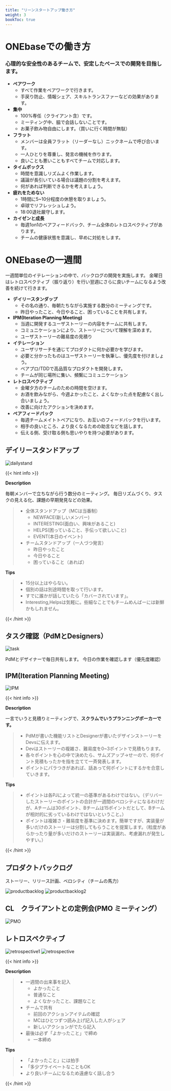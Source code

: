```yaml
---
title: "リーンスタートアップ働き方"
weight: 3
bookToc: true
---
```


# ONEbaseでの働き方

### 心理的な安全性のあるチームで、安定したペースでの開発を目指します。

- **ペアワーク**
    - すべて作業をペアワークで行きます。
    - 手戻り防止、情報シェア、スキルトランスファーなどの効果があります。
- **集中**
    - 100%専任（クライアント含）です。
    - ミーティング中、脇で会話しないことです。
    - お菓子飲み物自由にします。（買いに行く時間が無駄）
- **フラット**
    - メンバーは全員フラット（リーダーなし）ニックネームで呼び合います。
    - 一人ひとりを尊重し、発言の機械を作ります。
    - 良いことも悪いこともすべてチームで対応します。
- **タイムボックス**
    - 時間を意識しリズムよく作業します。
    - 議論が長引いている場合は議題の分割を考えます。
    - 何があれば判断できるかを考えましょう。
- **疲れをためない**
    - 1時間に5~10分程度の休憩を取りましょう。
    - 卓球でリフレッシュしよう。
    - 18:00退社厳守します。
- **カイゼンと成長**
    - 毎週1on1のペアフィードバック、チーム全体のレトロスペクティブがあります。
    - チームの健康状態を意識し、早めに対処をします。

# ONEbaseの一週間

一週間単位のイテレーションの中で、バックログの開発を実施します。
金曜日はレトロスペクティブ（振り返り）を行い翌週にさらに良いチームになるよう改善を続けて行きます。

- **デイリースタンダップ**
    - その名の通り、毎朝たちながら実施する数分のミーティングです。
    - 昨日やったこと、今日やること、困っていることを共有します。
- **IPM(Iteration Planning Meeting)**
    - 当週に開発するユーザストーリーの内容をチームに共有します。
    - コミュニケーションにより、ストーリーについて理解を深めます。
    - ユーザストーリーの難易度の見積り
- **イテレーション**
    - ユーザリサーチを通じてプロダクトに何か必要かを学びます。
    - 必要と分かったものはユーザストーリーを執筆し、優先度を付けましょう。
    - ペアプロ/TDDで高品質なプロダクトを開発します。
    - チームが同じ場所に集い、頻繫にコミュニケーション
- **レトロスペクティブ**
    - 金曜夕方のチームのための時間を空けます。
    - お酒を飲みながら、今週よかったこと、よくなかった点を配慮なく出し合いましょう。
    - 改善に向けたアクションを決めます。
- **ペアフィードバック**
    - 毎週チームメイトトペアになり、お互いのフィードバックを行います。
    - 相手の良いところ、より良くなるための助言などを話します。
    - 伝える側、受け取る側も思いやりを持つ必要があります。

## デイリースタンドアップ

![dailystand](./dailystand.jpg)

{{< hint info >}}

**Description**

毎朝メンバーで立ちながら行う数分のミーティング。
毎日リズムづくり、タスクの見える化、課題の早期発見などの効果。

>- 全体スタンドアップ（MCは当番制）
>    - NEWFACE(新しいメンバー)
>    - INTERESTING(面白い、興味があること)
>    - HELPS(困っていること、手伝って欲しいこと)
>    - EVENT(本日のイベント)
>- チームスタンドアップ（一人づつ発言）
>    - 昨日やったこと
>    - 今日やること
>    - 困っていること（あれば）

**Tips**

>- 15分以上はやらない。
>- 個別の話は別途時間を取って行います。
>- すでに誰かが話していたら「カバーされています」。
>- Interesting,Helpsは気軽に。些細なことでもチームめんばーには新鮮かもしれません。

{{< /hint >}}

## タスク確認（PdMとDesigners）

![task](./task_confirm.png)


PdMとデザイナーで毎日共有します。
今日の作業を確認します（優先度確認）

## IPM(Iteration Planning Meeting)

![IPM](./IPM.jpg)

{{< hint info >}}

**Description**

一言でいうと見積りミーティングで、**スクラムでいうプランニングポーカーです。**
>- PdMが書いた機能リストとDesignerが書いたデザインストーリーをDevsに伝えます。
>- Devはストーリーの複雑さ、難易度を0~3ポイントで見積もります。
>- 各々ポイントを心の中で決めたら、サムズアップ→せーので、何ポイント見積もったかを指を立てて一斉発表します。
>- ポイントにパラつきがあれば、話あって何ポイントにするかを合意していきます。

**Tips**
>- ポイントは各PJによって統一の基準があるわけではない。（デリバーしたストーリーのポイントの合計が一週間のベロシティになるわけだが、Aチームは30ポイント、Bチームは15ポイントだとして、Bチームが相対的に劣っているわけではないということ。）
>- ポイントは複雑さ・難易度を基準に決めます。簡単ですが、実装量が多いだけのストーリーは分割してもらうことを提案します。（粒度があらかったり量が多いだけのストーリーは実装漏れ、考慮漏れが発生しやすい。）

{{< /hint >}}

## プロダクトバックログ

ストーリー、リリース計画、ベロシティ（チームの馬力）

![productbacklog](./productBackLog1.png)
![productbacklog2](./productBackLog2.jpg)

## CL　クライアントとの定例会(PMO ミーティング）

![PMO](./PMO.jpg)


## レトロスペクティブ

![retrospective1](./retrospective1.jpg)
![retrospective](./retrospective2.jpg)

{{< hint info >}}

**Description**

>- 一週間の出来事を記入
>    - よかったこと
>    - 普通なこと
>    - よくなかったこと、課題なこと
>- チームで共有
>    - 前回のアクションアイテムの確認
>    - MCはひとつずつ読み上げ記入した人がシェア
>    - 新しいアクションがでたら記入
>- 最後は必ず「よかったこと」で締め
>    - 一本締め

**Tips**
>- 「よかったこと」には拍手
>- 「多少プライベートなこともOK
>- より良いチームになるため遠慮なく話し合う

{{< /hint >}}

